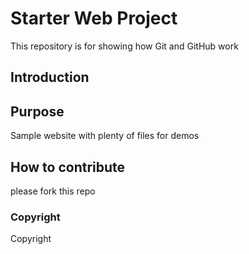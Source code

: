 # Starter Web Project 

This repository is for showing how Git and GitHub work

## Introduction

## Purpose

Sample website with plenty of files for demos

## How to contribute

please fork this repo
### Copyright
Copyright
